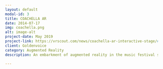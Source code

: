 ```yaml
---
layout: default
modal-id: 3
title: COACHELLA AR
date: 2014-07-17
img: coachella.png
alt: image-alt
project-date: May 2019
project-link: https://vrscout.com/news/coachella-ar-interactive-stage/#
client: Goldenvoice
category: Augmented Reality
description: An embarkment of augmented reality in the music festival space. Between headliners on the Sahara stage, users were invited to a several unique worlds by scanning markers on the LED screen and watch asteroids, planets, and space-ships fly above the crowd. 

---
```

